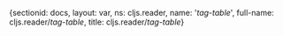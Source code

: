 {sectionid: docs, layout: var, ns: cljs.reader, name: '*tag-table*', full-name: cljs.reader/*tag-table*,
  title: cljs.reader/*tag-table*}
